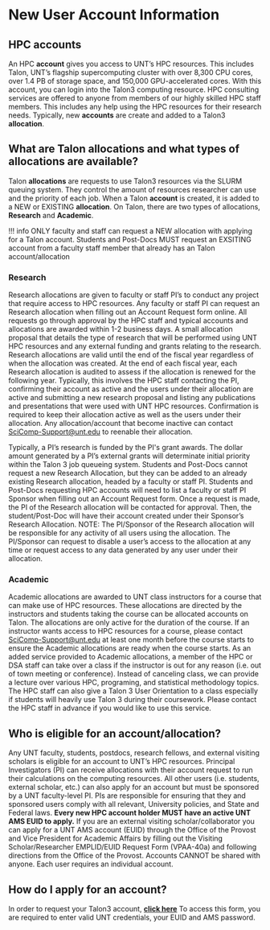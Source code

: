 # New User Account Information

## HPC accounts

An HPC **account** gives you access to UNT’s HPC resources. This includes Talon, UNT’s flagship supercomputing cluster with over 8,300 CPU cores, over 1.4 PB of storage space, and 150,000 GPU-accelerated cores. With this account, you can login into the Talon3 computing resource.
HPC consulting services are offered to anyone from members of our highly skilled HPC staff members. This includes any help using the HPC resources for their research needs.
Typically, new **accounts** are create and added to a Talon3 **allocation**.

## What are Talon allocations and what types of allocations are available?

Talon **allocations** are requests to use Talon3 resources via the SLURM queuing system. They control the amount of resources researcher can use and the priority of each job. When a Talon **account** is created, it is added to a NEW or EXISTING **allocation**. On Talon, there are two types of allocations, **Research** and **Academic**.

!!! info
	ONLY faculty and staff can request a NEW allocation with applying for a Talon account. Students and Post-Docs MUST request an EXSITING account from a faculty staff member that already has an Talon account/allocation

### Research

Research allocations are given to faculty or staff PI’s to conduct any project that require access to HPC resources. Any faculty or staff PI can request an Research allocation when filling out an Account Request form online. All requests go through approval by the HPC staff and typical accounts and allocations are awarded within 1-2 business days. A small allocation proposal that details the type of research that will be performed using UNT HPC resources and any external funding and grants relating to the research. Research allocations are valid until the end of the fiscal year regardless of when the allocation was created. At the end of each fiscal year, each Research allocation is audited to assess if the allocation is renewed for the following year. Typically, this involves the HPC staff contacting the PI, confirming their account as active and the users under their allocation are active and submitting a new research proposal and listing any publications and presentations that were used with UNT HPC resources. Confirmation is required to keep their allocation active as well as the users under their allocation. Any allocation/account that become inactive can contact SciComp-Support@unt.edu to reenable their allocation. 

Typically, a PI’s research is funded by the PI's grant awards. The dollar amount generated by a PI’s external grants will determinate initial priority within the Talon 3 job queueing system.
Students and Post-Docs cannot request a new Research Allocation, but they can be added to an already existing Research allocation, headed by a faculty or staff PI. Students and Post-Docs requesting HPC accounts will need to list a faculty or staff PI Sponsor when filling out an Account Request form. Once a request is made, the PI of the Research allocation will be contacted for approval. Then, the student/Post-Doc will have their account created under their Sponsor’s Research Allocation.
NOTE: The PI/Sponsor of the Research allocation will be responsible for any activity of all users using the allocation. The PI/Sponsor can request to disable a user’s access to the allocation at any time or request access to any data generated by any user under their allocation.

### Academic

Academic allocations are awarded to UNT class instructors for a course that can make use of HPC resources. These allocations are directed by the instructors and students taking the course can be allocated accounts on Talon. The allocations are only active for the duration of the course.
If an instructor wants access to HPC resources for a course, please contact SciComp-Support@unt.edu at least one month before the course starts to ensure the Academic allocations are ready when the course starts. 
As an added service provided to Academic allocations, a member of the HPC or DSA staff can take over a class if the instructor is out for any reason (i.e. out of town meeting or conference). Instead of canceling class, we can provide a lecture over various HPC, programing, and statistical methodology topics. The HPC staff can also give a Talon 3 User Orientation to a class especially if students will heavily use Talon 3 during their coursework. Please contact the HPC staff in advance if you would like to use this service.

## Who is eligible for an account/allocation?

Any UNT faculty, students, postdocs, research fellows, and external visiting scholars is eligible for an account to UNT’s HPC resources. Principal Investigators (PI) can receive allocations with their account request to run their calculations on the computing resources. All other users (i.e. students, external scholar, etc.) can also apply for an account but must be sponsored by a UNT faculty-level PI. PIs are responsible for ensuring that they and sponsored users comply with all relevant, University policies, and State and Federal laws.
**Every new HPC account holder MUST have an active UNT AMS EUID to apply.** If you are an external visiting scholar/collaborator you can apply for a UNT AMS account (EUID) through the Office of the Provost and Vice President for Academic Affairs by filling out the Visiting Scholar/Researcher EMPLID/EUID Request Form (VPAA-40a) and following directions from the Office of the Provost.
Accounts CANNOT be shared with anyone. Each user requires an individual account.

## How do I apply for an account?

In order to request your Talon3 account, **[click here](https://hpc.unt.edu/account-request)**
To access this form, you are required to enter valid UNT credentials, your EUID and AMS password.

